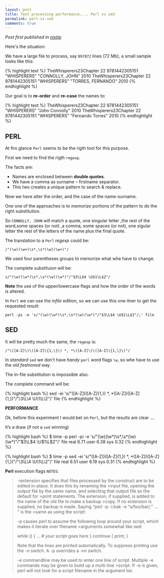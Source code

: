 ```yaml
---
layout: post
title: Text processing performance,... Perl vs sed
permalink: perl-vs-sed
comments: true
---
```


*Post first published in [nixtip](https://nixtip.wordpress.com/2011/06/14/text-processing-performance-perl-vs-sed/)*

Here's the situation:

We have a large file to process, say `897872` lines (72 Mb), a small sample looks like this:

{% highlight text %}
TheWhisperers23Chapter 22    9781442305151    "WHISPERERS"    "CONNOLLY, JOHN" 2010
TheWhisperers23Chapter 22    9781442305151    "WHISPERERS"    "TORRES, FERNANDO" 2010
{% endhighlight %}

Our goal is to **re-order** and **re-case** the names to:

{% highlight text %}
TheWhisperers23Chapter 22    9781442305151    "WHISPERERS"    "John Connolly" 2010
TheWhisperers23Chapter 22    9781442305151    "WHISPERERS"    "Fernando Torres" 2010
{% endhighlight %}

## PERL

At firs glance `Perl` seems to be the rigth tool for this purpose.

First we need to find the rigth `regexp`.

The facts are:

- Names are enclosed between **double quotes**.
- We have a comma as surname – firstname separator.
- This two creates a unique pattern to search & replace.

Now we have alter the order, and the case of the name-surname.

One one of the approaches is to *memorize* portions of the pattern to do the right substitution.

So `CONNOLLY, JOHN` will match a quote, one singular letter ,the rest of the word,some spaces (or not) ,a comma, some spaces (or not), one sigular letter the rest of the letters of the name plus the final quote.

The translation to a `Perl` *regexp* could be:

`/"(\w)(\w+)\s*,\s*(\w)(\w+)"/`

We used four parentheses groups to memorize what whe have to change.

The complete substituion will be:

`s/"(\w)(\w*)\s*,\s*(\w)(\w*)"/"$3\L$4 \U$1\L$2"/`

**Note** the use of the upper/lowercase flags and how the order of the words is altered.

In `Perl` we can use the *infile* edition, so we can use this one-liner to get the requested result:

`perl -pi -e 's/"(\w)(\w*)\s*,\s*(\w)(\w*)"/"$3\L$4 \U$1\L$2"/;' file`

## SED

It will be pretty much the same, the `regexp` is:

`/"\([A-Z]\)\([A-Z]\{1,\}\) *, *\([A-Z]\)\([A-Z]\{1,\}\)"/`

In *standard* `sed` we don't have *handy* `perl` *word* flags `\w`, so whe have to use the *old fashioned* way.

The in-file substitution is impossible also.

The complete command will be:

{% highlight bash %}
sed -ei 's/"\([A-Z]\)\([A-Z]\{1,\}\) *, *\([A-Z]\)\([A-Z]\{1,\}\)"/"\3\L\4 \U\1\L\2"/' file
{% endhighlight %}

**PERFORMANCE**

Ok, before this experiment I would bet on `Perl`, but the results are clear ….

It’s a draw (if not a `sed` winning)

{% highlight bash %}
$ time -p perl -pi -e 's/"(\w)(\w*)\s*,\s*(\w)(\w*)"/"$3\L$4 \U$1\L$2"/' file
real 6.71
user 6.38
sys 0.32
{% endhighlight %}

{% highlight bash %}
$ time -p sed -ei 's/"\([A-Z]\)\([A-Z]\{1,\}\) *, *\([A-Z]\)\([A-Z]\{1,\}\)"/"\3\L\4 \U\1\L\2"/' file
real 6.51
user 6.19
sys 0.31
{% endhighlight %}

**Perl** execution flags `NOTES`:

>-iextension
>specifies that files processed by the construct are to be edited in-place. It does this by renaming the >input file, opening the output file by the same name, and selecting that output file as the default for >print statements. The extension, if supplied, is added to the name of the old file to make a backup >copy. If no extension is supplied, no backup is made. Saying “perl -p -i.bak -e “s/foo/bar/;” … ” is the >same as using the script:
>
>-p
>causes perl to assume the following loop around your script, which makes it iterate over filename >arguments somewhat like sed:
>
>while () {
>… # your script goes here
>} continue {
>print;
>}
>
>Note that the lines are printed automatically. To suppress printing use the -n switch. A -p overrides a ->n switch.
>
>-e commandline
>may be used to enter one line of script. Multiple -e commands may be given to build up a multi-line >script. If -e is given, perl will not look for a script filename in the argument list.

